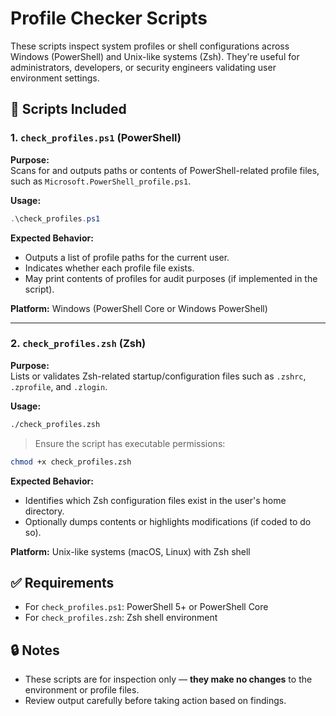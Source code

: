 # Profile Checker Scripts

These scripts inspect system profiles or shell configurations across Windows (PowerShell) and Unix-like systems (Zsh). They're useful for administrators, developers, or security engineers validating user environment settings.

## 📁 Scripts Included

### 1. `check_profiles.ps1` (PowerShell)
**Purpose:**  
Scans for and outputs paths or contents of PowerShell-related profile files, such as `Microsoft.PowerShell_profile.ps1`.

**Usage:**
```powershell
.\check_profiles.ps1
```

**Expected Behavior:**
- Outputs a list of profile paths for the current user.
- Indicates whether each profile file exists.
- May print contents of profiles for audit purposes (if implemented in the script).

**Platform:** Windows (PowerShell Core or Windows PowerShell)

---

### 2. `check_profiles.zsh` (Zsh)
**Purpose:**  
Lists or validates Zsh-related startup/configuration files such as `.zshrc`, `.zprofile`, and `.zlogin`.

**Usage:**
```zsh
./check_profiles.zsh
```

> Ensure the script has executable permissions:
```bash
chmod +x check_profiles.zsh
```

**Expected Behavior:**
- Identifies which Zsh configuration files exist in the user's home directory.
- Optionally dumps contents or highlights modifications (if coded to do so).

**Platform:** Unix-like systems (macOS, Linux) with Zsh shell

## ✅ Requirements

- For `check_profiles.ps1`: PowerShell 5+ or PowerShell Core
- For `check_profiles.zsh`: Zsh shell environment

## 🔒 Notes

- These scripts are for inspection only — **they make no changes** to the environment or profile files.
- Review output carefully before taking action based on findings.
